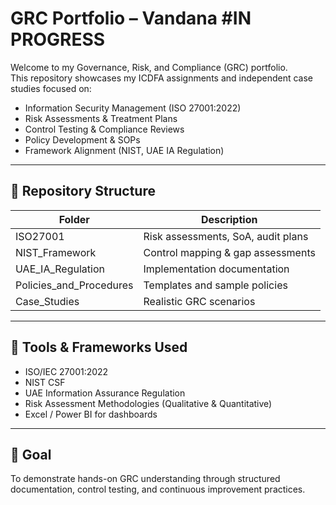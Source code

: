 # GRC Portfolio – Vandana #IN PROGRESS

Welcome to my Governance, Risk, and Compliance (GRC) portfolio.  
This repository showcases my ICDFA assignments and independent case studies focused on:

- Information Security Management (ISO 27001:2022)
- Risk Assessments & Treatment Plans
- Control Testing & Compliance Reviews
- Policy Development & SOPs
- Framework Alignment (NIST, UAE IA Regulation)

---

## 📂 Repository Structure
| Folder | Description |
|--------|--------------|
| ISO27001 | Risk assessments, SoA, audit plans |
| NIST_Framework | Control mapping & gap assessments |
| UAE_IA_Regulation | Implementation documentation |
| Policies_and_Procedures | Templates and sample policies |
| Case_Studies | Realistic GRC scenarios |

---

## 🧠 Tools & Frameworks Used
- ISO/IEC 27001:2022
- NIST CSF
- UAE Information Assurance Regulation
- Risk Assessment Methodologies (Qualitative & Quantitative)
- Excel / Power BI for dashboards

---

## 🏁 Goal
To demonstrate hands-on GRC understanding through structured documentation, control testing, and continuous improvement practices.

